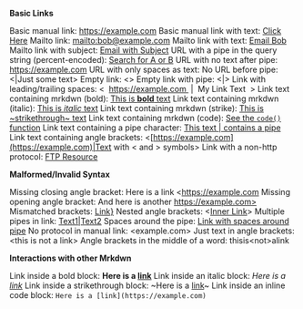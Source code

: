 **Basic Links**

Basic manual link: <https://example.com>
Basic manual link with text: [Click Here](https://example.com)
Mailto link: <mailto:bob@example.com>
Mailto link with text: [Email Bob](mailto:bob@example.com)
Mailto link with subject: [Email with Subject](mailto:test@example.com?subject=Hello)
URL with a pipe in the query string (percent-encoded): [Search for A or B](https://example.com/search?q=a%7Cb)
URL with no text after pipe: <https://example.com>
URL with only spaces as text:&#x20;
No URL before pipe: <|Just some text>
Empty link: <>
Empty link with pipe: <|>
Link with leading/trailing spaces: <  https://example.com  |  My Link Text  >
Link text containing mrkdwn (bold): [This is **bold** text](https://example.com)
Link text containing mrkdwn (italic): [This is _italic_ text](https://example.com)
Link text containing mrkdwn (strike): [This is ~strikethrough~ text](https://example.com)
Link text containing mrkdwn (code): [See the `code()` function](https://example.com)
Link text containing a pipe character: [This text | contains a pipe](https://example.com)
Link text containing angle brackets: <[https://example.com](https://example.com)|Text with < and > symbols>
Link with a non-http protocol: [FTP Resource](ftp://example.com/resource)

**Malformed/Invalid Syntax**

Missing closing angle bracket: Here is a link \<https://example.com
Missing opening angle bracket: And here is another https://example.com>
Mismatched brackets: [Link}](https://example.com)
Nested angle brackets: <[Inner Link](https://example.com)>
Multiple pipes in link: [Text1|Text2](https://example.com)
Spaces around the pipe: [Link with spaces around pipe](https://example.com)
No protocol in manual link: \<example.com>
Just text in angle brackets: \<this is not a link>
Angle brackets in the middle of a word: thisis\<not>alink

**Interactions with other Mrkdwn**

Link inside a bold block: **Here is a [link](https://example.com)**
Link inside an italic block: _Here is a [link](https://example.com)_
Link inside a strikethrough block: ~Here is a [link](https://example.com)~
Link inside an inline code block: `Here is a [link](https://example.com)`
